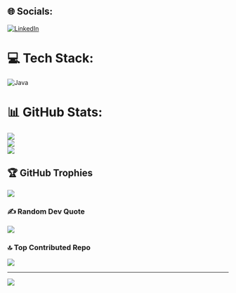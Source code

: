 
## 🌐 Socials:
[![LinkedIn](https://img.shields.io/badge/LinkedIn-%230077B5.svg?logo=linkedin&logoColor=white)](https://linkedin.com/in/https://www.linkedin.com/in/zhora-harutyunyan-8b76052a6?utm_source=share&utm_campaign=share_via&utm_content=profile&utm_medium=android_app) 

# 💻 Tech Stack:
![Java](https://img.shields.io/badge/java-%23ED8B00.svg?style=for-the-badge&logo=openjdk&logoColor=white)
# 📊 GitHub Stats:
![](https://github-readme-stats.vercel.app/api?username=zhoraharutyunyan&theme=shadow_red&hide_border=false&include_all_commits=true&count_private=true)<br/>
![](https://github-readme-streak-stats.herokuapp.com/?user=zhoraharutyunyan&theme=shadow_red&hide_border=false)<br/>
![](https://github-readme-stats.vercel.app/api/top-langs/?username=zhoraharutyunyan&theme=shadow_red&hide_border=false&include_all_commits=true&count_private=true&layout=compact)

## 🏆 GitHub Trophies
![](https://github-profile-trophy.vercel.app/?username=zhoraharutyunyan&theme=radical&no-frame=false&no-bg=true&margin-w=4)

### ✍️ Random Dev Quote
![](https://quotes-github-readme.vercel.app/api?type=horizontal&theme=radical)

### 🔝 Top Contributed Repo
![](https://github-contributor-stats.vercel.app/api?username=zhoraharutyunyan&limit=5&theme=dark&combine_all_yearly_contributions=true)

---
[![](https://visitcount.itsvg.in/api?id=zhoraharutyunyan&icon=0&color=0)](https://visitcount.itsvg.in)

<!-- Proudly created with GPRM ( https://gprm.itsvg.in ) -->
